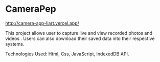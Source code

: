 # CameraPep
http://camera-app-liart.vercel.app/

This project allows user to capture live and view recorded photos and videos .
Users can also download their saved data into their respective systems.

Technologies Used:
Html,
Css,
JavaScript,
IndexedDB API.
